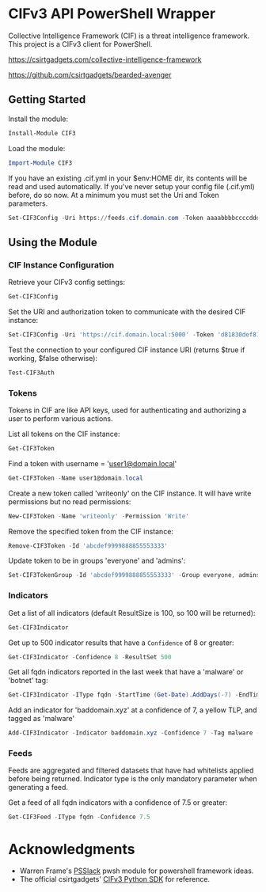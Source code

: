 # CIFv3 API PowerShell Wrapper

Collective Intelligence Framework (CIF) is a threat intelligence framework. This project is a CIFv3 client for PowerShell.

<https://csirtgadgets.com/collective-intelligence-framework>

<https://github.com/csirtgadgets/bearded-avenger>

## Getting Started

Install the module:

```powershell
Install-Module CIF3
```

Load the module:

```powershell
Import-Module CIF3
```

If you have an existing .cif.yml in your $env:HOME dir, its contents will be read and used automatically. If you've never setup your config file (.cif.yml) before, do so now. At a minimum you must set the Uri and Token parameters.

```powershell
Set-CIF3Config -Uri https://feeds.cif.domain.com -Token aaaabbbbccccdddd
```

## Using the Module

### CIF Instance Configuration

Retrieve your CIFv3 config settings:

```powershell
Get-CIF3Config
```

Set the URI and authorization token to communicate with the desired CIF instance:

```powershell
Set-CIF3Config -Uri 'https://cif.domain.local:5000' -Token 'd81830def81a871f2adbf00c5000000'
```

Test the connection to your configured CIF instance URI (returns $true if working, $false otherwise):

```powershell
Test-CIF3Auth
```

### Tokens

Tokens in CIF are like API keys, used for authenticating and authorizing a user to perform various actions.

List all tokens on the CIF instance:

```powershell
Get-CIF3Token
```

Find a token with username = 'user1@domain.local'

```powershell
Get-CIF3Token -Name user1@domain.local
```

Create a new token called 'writeonly' on the CIF instance. It will have write permissions but no read permissions:

```powershell
New-CIF3Token -Name 'writeonly' -Permission 'Write'
```

Remove the specified token from the CIF instance:

```powershell
Remove-CIF3Token -Id 'abcdef9999888855553333'
```

Update token to be in groups 'everyone' and 'admins':

```powershell
Set-CIF3TokenGroup -Id 'abcdef9999888855553333' -Group everyone, admins
```

### Indicators

Get a list of all indicators (default ResultSize is 100, so 100 will be returned):

```powershell
Get-CIF3Indicator
```

Get up to 500 indicator results that have a `Confidence` of 8 or greater:

```powershell
Get-CIF3Indicator -Confidence 8 -ResultSet 500
```

Get all fqdn indicators reported in the last week that have a 'malware' or 'botnet' tag:

```powershell
Get-CIF3Indicator -IType fqdn -StartTime (Get-Date).AddDays(-7) -EndTime (Get-Date) -Tag malware, botnet
```

Add an indicator for 'baddomain.xyz' at a confidence of 7, a yellow TLP, and tagged as 'malware'

```powershell
Add-CIF3Indicator -Indicator baddomain.xyz -Confidence 7 -Tag malware -TLP yellow
```

### Feeds

Feeds are aggregated and filtered datasets that have had whitelists applied before being returned. Indicator type is the only mandatory parameter when generating a feed.

Get a feed of all fqdn indicators with a confidence of 7.5 or greater:

```powershell
Get-CIF3Feed -IType fqdn -Confidence 7.5
```

# Acknowledgments

* Warren Frame's [PSSlack](https://github.com/RamblingCookieMonster/PSSlack) pwsh module for powershell framework ideas.
* The official csirtgadgets' [CIFv3 Python SDK](https://github.com/csirtgadgets/cifsdk-py-v3) for reference.
